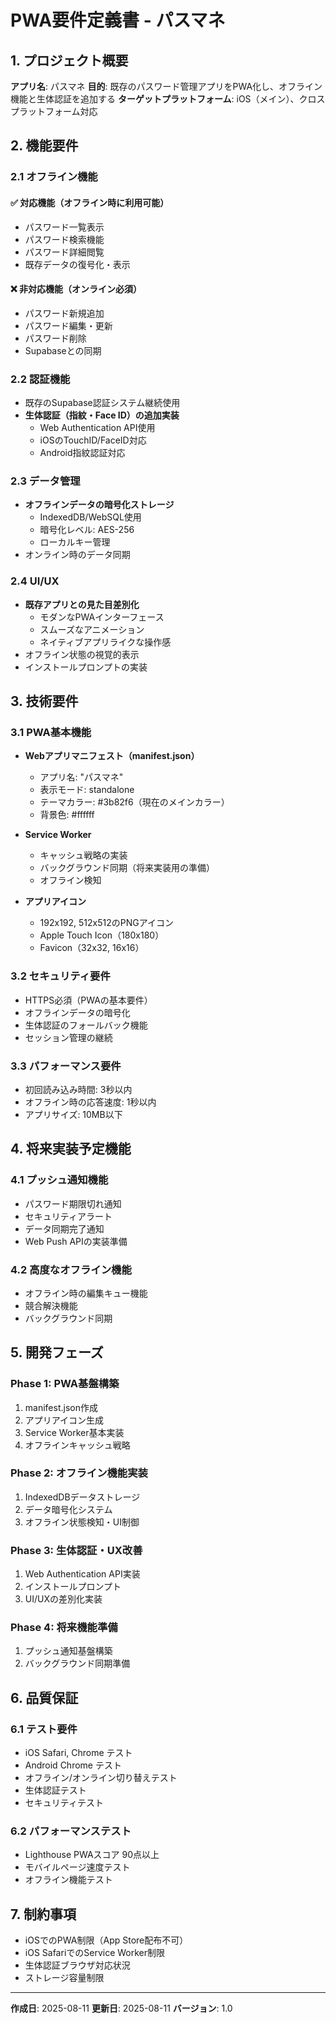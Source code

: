 # PWA要件定義書 - パスマネ

## 1. プロジェクト概要

**アプリ名**: パスマネ
**目的**: 既存のパスワード管理アプリをPWA化し、オフライン機能と生体認証を追加する
**ターゲットプラットフォーム**: iOS（メイン）、クロスプラットフォーム対応

## 2. 機能要件

### 2.1 オフライン機能

#### ✅ 対応機能（オフライン時に利用可能）
- パスワード一覧表示
- パスワード検索機能
- パスワード詳細閲覧
- 既存データの復号化・表示

#### ❌ 非対応機能（オンライン必須）
- パスワード新規追加
- パスワード編集・更新
- パスワード削除
- Supabaseとの同期

### 2.2 認証機能
- 既存のSupabase認証システム継続使用
- **生体認証（指紋・Face ID）の追加実装**
  - Web Authentication API使用
  - iOSのTouchID/FaceID対応
  - Android指紋認証対応

### 2.3 データ管理
- **オフラインデータの暗号化ストレージ**
  - IndexedDB/WebSQL使用
  - 暗号化レベル: AES-256
  - ローカルキー管理
- オンライン時のデータ同期

### 2.4 UI/UX
- **既存アプリとの見た目差別化**
  - モダンなPWAインターフェース
  - スムーズなアニメーション
  - ネイティブアプリライクな操作感
- オフライン状態の視覚的表示
- インストールプロンプトの実装

## 3. 技術要件

### 3.1 PWA基本機能
- **Webアプリマニフェスト（manifest.json）**
  - アプリ名: "パスマネ"
  - 表示モード: standalone
  - テーマカラー: #3b82f6（現在のメインカラー）
  - 背景色: #ffffff

- **Service Worker**
  - キャッシュ戦略の実装
  - バックグラウンド同期（将来実装用の準備）
  - オフライン検知

- **アプリアイコン**
  - 192x192, 512x512のPNGアイコン
  - Apple Touch Icon（180x180）
  - Favicon（32x32, 16x16）

### 3.2 セキュリティ要件
- HTTPS必須（PWAの基本要件）
- オフラインデータの暗号化
- 生体認証のフォールバック機能
- セッション管理の継続

### 3.3 パフォーマンス要件
- 初回読み込み時間: 3秒以内
- オフライン時の応答速度: 1秒以内
- アプリサイズ: 10MB以下

## 4. 将来実装予定機能

### 4.1 プッシュ通知機能
- パスワード期限切れ通知
- セキュリティアラート
- データ同期完了通知
- Web Push APIの実装準備

### 4.2 高度なオフライン機能
- オフライン時の編集キュー機能
- 競合解決機能
- バックグラウンド同期

## 5. 開発フェーズ

### Phase 1: PWA基盤構築
1. manifest.json作成
2. アプリアイコン生成
3. Service Worker基本実装
4. オフラインキャッシュ戦略

### Phase 2: オフライン機能実装
1. IndexedDBデータストレージ
2. データ暗号化システム
3. オフライン状態検知・UI制御

### Phase 3: 生体認証・UX改善
1. Web Authentication API実装
2. インストールプロンプト
3. UI/UXの差別化実装

### Phase 4: 将来機能準備
1. プッシュ通知基盤構築
2. バックグラウンド同期準備

## 6. 品質保証

### 6.1 テスト要件
- iOS Safari, Chrome テスト
- Android Chrome テスト
- オフライン/オンライン切り替えテスト
- 生体認証テスト
- セキュリティテスト

### 6.2 パフォーマンステスト
- Lighthouse PWAスコア 90点以上
- モバイルページ速度テスト
- オフライン機能テスト

## 7. 制約事項

- iOSでのPWA制限（App Store配布不可）
- iOS SafariでのService Worker制限
- 生体認証ブラウザ対応状況
- ストレージ容量制限

---

**作成日**: 2025-08-11
**更新日**: 2025-08-11
**バージョン**: 1.0
